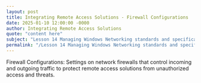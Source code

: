 ```yaml
---
layout: post
title: Integrating Remote Access Solutions - Firewall Configurations
date: 2025-01-10 12:00:00 -0000
author: Integrating Remote Access Solutions
quote: "content here"
subject: "Lesson 14 Managing Windows Networking standards and specifications"
permalink: "/Lesson 14 Managing Windows Networking standards and specifications/Integrating Remote Access Solutions/Integrating Remote Access Solutions - Firewall Configurations"
---
```


Firewall Configurations: Settings on network firewalls that control incoming and outgoing traffic to protect remote access solutions from unauthorized access and threats.
